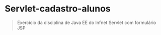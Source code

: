 # Servlet-cadastro-alunos
> Exercício da disciplina de Java EE do Infnet
Servlet com formulário JSP

